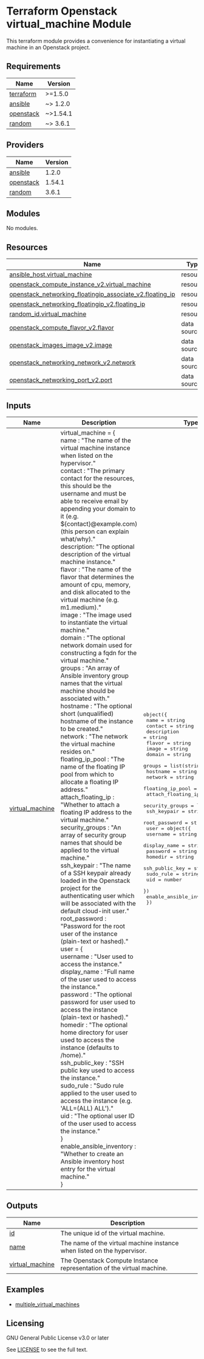 # Terraform Openstack virtual_machine Module

This terraform module provides a convenience for instantiating a virtual machine in an Openstack project.

<!-- BEGINNING OF PRE-COMMIT-TERRAFORM DOCS HOOK -->
## Requirements

| Name | Version |
|------|---------|
| <a name="requirement_terraform"></a> [terraform](#requirement\_terraform) | >=1.5.0 |
| <a name="requirement_ansible"></a> [ansible](#requirement\_ansible) | ~> 1.2.0 |
| <a name="requirement_openstack"></a> [openstack](#requirement\_openstack) | ~>1.54.1 |
| <a name="requirement_random"></a> [random](#requirement\_random) | ~> 3.6.1 |

## Providers

| Name | Version |
|------|---------|
| <a name="provider_ansible"></a> [ansible](#provider\_ansible) | 1.2.0 |
| <a name="provider_openstack"></a> [openstack](#provider\_openstack) | 1.54.1 |
| <a name="provider_random"></a> [random](#provider\_random) | 3.6.1 |

## Modules

No modules.

## Resources

| Name | Type |
|------|------|
| [ansible_host.virtual_machine](https://registry.terraform.io/providers/ansible/ansible/latest/docs/resources/host) | resource |
| [openstack_compute_instance_v2.virtual_machine](https://registry.terraform.io/providers/terraform-provider-openstack/openstack/latest/docs/resources/compute_instance_v2) | resource |
| [openstack_networking_floatingip_associate_v2.floating_ip](https://registry.terraform.io/providers/terraform-provider-openstack/openstack/latest/docs/resources/networking_floatingip_associate_v2) | resource |
| [openstack_networking_floatingip_v2.floating_ip](https://registry.terraform.io/providers/terraform-provider-openstack/openstack/latest/docs/resources/networking_floatingip_v2) | resource |
| [random_id.virtual_machine](https://registry.terraform.io/providers/hashicorp/random/latest/docs/resources/id) | resource |
| [openstack_compute_flavor_v2.flavor](https://registry.terraform.io/providers/terraform-provider-openstack/openstack/latest/docs/data-sources/compute_flavor_v2) | data source |
| [openstack_images_image_v2.image](https://registry.terraform.io/providers/terraform-provider-openstack/openstack/latest/docs/data-sources/images_image_v2) | data source |
| [openstack_networking_network_v2.network](https://registry.terraform.io/providers/terraform-provider-openstack/openstack/latest/docs/data-sources/networking_network_v2) | data source |
| [openstack_networking_port_v2.port](https://registry.terraform.io/providers/terraform-provider-openstack/openstack/latest/docs/data-sources/networking_port_v2) | data source |

## Inputs

| Name | Description | Type | Default | Required |
|------|-------------|------|---------|:--------:|
| <a name="input_virtual_machine"></a> [virtual\_machine](#input\_virtual\_machine) | virtual\_machine = {<br>  name : "The name of the virtual machine instance when listed on the hypervisor."<br>  contact : "The primary contact for the resources, this should be the username and must be able to receive email by appending your domain to it (e.g. \$\{contact}@example.com) (this person can explain what/why)."<br>  description: "The optional description of the virtual machine instance."<br>  flavor : "The name of the flavor that determines the amount of cpu, memory, and disk allocated to the virtual machine (e.g. m1.medium)."<br>  image : "The image used to instantiate the virtual machine."<br>  domain : "The optional network domain used for constructing a fqdn for the virtual machine."<br>  groups : "An array of Ansible inventory group names that the virtual machine should be associated with."<br>  hostname : "The optional short (unqualified) hostname of the instance to be created."<br>  network : "The network the virtual machine resides on."<br>  floating\_ip\_pool : "The name of the floating IP pool from which to allocate a floating IP address."<br>  attach\_floating\_ip : "Whether to attach a floating IP address to the virtual machine."<br>  security\_groups : "An array of security group names that should be applied to the virtual machine."<br>  ssh\_keypair : "The name of a SSH keypair already loaded in the Openstack project for the authenticating user which will be associated with the default cloud-init user."<br>  root\_password : "Password for the root user of the instance (plain-text or hashed)."<br>  user = {<br>    username : "User used to access the instance."<br>    display\_name : "Full name of the user used to access the instance."<br>    password : "The optional password for user used to access the instance (plain-text or hashed)."<br>    homedir : "The optional home directory for user used to access the instance (defaults to /home)."<br>    ssh\_public\_key : "SSH public key used to access the instance."<br>    sudo\_rule : "Sudo rule applied to the user used to access the instance (e.g. 'ALL=(ALL) ALL')."<br>    uid : "The optional user ID of the user used to access the instance."<br>  }<br>  enable\_ansible\_inventory : "Whether to create an Ansible inventory host entry for the virtual machine."<br>} | <pre>object({<br>    name               = string<br>    contact            = string<br>    description        = string<br>    flavor             = string<br>    image              = string<br>    domain             = string<br>    groups             = list(string)<br>    hostname           = string<br>    network            = string<br>    floating_ip_pool   = string<br>    attach_floating_ip = bool<br>    security_groups    = list(string)<br>    ssh_keypair        = string<br>    root_password      = string<br>    user = object({<br>      username       = string<br>      display_name   = string<br>      password       = string<br>      homedir        = string<br>      ssh_public_key = string<br>      sudo_rule      = string<br>      uid            = number<br>    })<br>    enable_ansible_inventory = bool<br>  })</pre> | n/a | yes |

## Outputs

| Name | Description |
|------|-------------|
| <a name="output_id"></a> [id](#output\_id) | The unique id of the virtual machine. |
| <a name="output_name"></a> [name](#output\_name) | The name of the virtual machine instance when listed on the hypervisor. |
| <a name="output_virtual_machine"></a> [virtual\_machine](#output\_virtual\_machine) | The Openstack Compute Instance representation of the virtual machine. |
<!-- END OF PRE-COMMIT-TERRAFORM DOCS HOOK -->

## Examples
- [multiple_virtual_machines](examples/example-multiple_virtual_machines/README.md)

## Licensing

GNU General Public License v3.0 or later

See [LICENSE](https://www.gnu.org/licenses/gpl-3.0.txt) to see the full text.
